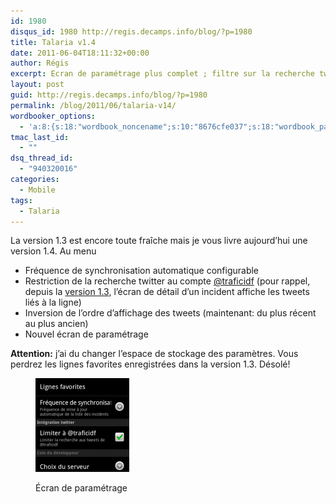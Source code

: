 ```yaml
---
id: 1980
disqus_id: 1980 http://regis.decamps.info/blog/?p=1980
title: Talaria v1.4
date: 2011-06-04T18:11:32+00:00
author: Régis
excerpt: Ecran de paramétrage plus complet ; filtre sur la recherche twitter.
layout: post
guid: http://regis.decamps.info/blog/?p=1980
permalink: /blog/2011/06/talaria-v14/
wordbooker_options:
  - 'a:8:{s:18:"wordbook_noncename";s:10:"8676cfe037";s:18:"wordbook_page_post";s:4:"-100";s:18:"wordbook_orandpage";s:1:"2";s:23:"wordbook_default_author";s:1:"1";s:23:"wordbook_extract_length";s:3:"256";s:19:"wordbook_actionlink";s:3:"300";s:18:"wordbook_attribute";s:0:"";s:29:"wordbooker_status_update_text";s:33:"New blog post :  %title% - %link%";}'
tmac_last_id:
  - ""
dsq_thread_id:
  - "940320016"
categories:
  - Mobile
tags:
  - Talaria
---
```

La version 1.3 est encore toute fraîche mais je vous livre aujourd’hui une version 1.4. Au menu

  * Fréquence de synchronisation automatique configurable
  * Restriction de la recherche twitter au compte [@traficidf](http://twitter.com/#!/traficidf) (pour rappel, depuis la [version 1.3](http://regis.decamps.info/blog/2011/06/talaria-v13/), l’écran de détail d’un incident affiche les tweets liés à la ligne)
  * Inversion de l’ordre d’affichage des tweets (maintenant: du plus récent au plus ancien)
  * Nouvel écran de paramétrage

**Attention:** j’ai du changer l’espace de stockage des paramètres. Vous perdrez les lignes favorites enregistrées dans la version 1.3. Désolé!<figure id="attachment_1981" style="width: 150px" class="wp-caption alignleft">

<a href="http://regis.decamps.info/blog/2011/06/talaria-v14/device_pref/" rel="attachment wp-att-1981"><img src="/blog/wp-content/uploads/2011/06/device_pref-150x150.png" alt="Capture d&#039;écran" title="device_pref" width="150" height="150" class="size-thumbnail wp-image-1981" /></a><figcaption class="wp-caption-text">Écran de paramétrage</figcaption></figure>
